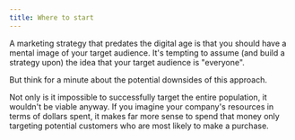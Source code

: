 ```yaml
---
title: Where to start
---
```


A marketing strategy that predates the digital age is that you should have a mental image of your target audience. It's tempting to assume (and build a strategy upon) the idea that your target audience is "everyone".

But think for a minute about the potential downsides of this approach.

Not only is it impossible to successfully target the entire population, it wouldn't be viable anyway. If you imagine your company's resources in terms of dollars spent, it makes far more sense to spend that money only targeting potential customers who are most likely to make a purchase.
